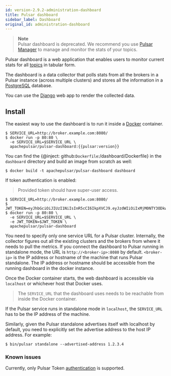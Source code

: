 ```yaml
---
id: version-2.9.2-administration-dashboard
title: Pulsar dashboard
sidebar_label: Dashboard
original_id: administration-dashboard
---
```


> **Note**   
> Pulsar dashboard is deprecated. We recommend you use [Pulsar Manager](administration-pulsar-manager.md) to manage and monitor the stats of your topics. 

Pulsar dashboard is a web application that enables users to monitor current stats for all [topics](reference-terminology.md#topic) in tabular form.

The dashboard is a data collector that polls stats from all the brokers in a Pulsar instance (across multiple clusters) and stores all the information in a [PostgreSQL](https://www.postgresql.org/) database.

You can use the [Django](https://www.djangoproject.com) web app to render the collected data.

## Install

The easiest way to use the dashboard is to run it inside a [Docker](https://www.docker.com/products/docker) container.

```shell
$ SERVICE_URL=http://broker.example.com:8080/
$ docker run -p 80:80 \
  -e SERVICE_URL=$SERVICE_URL \
  apachepulsar/pulsar-dashboard:{{pulsar:version}}
```

You can find the {@inject: github:`Dockerfile`:/dashboard/Dockerfile} in the `dashboard` directory and build an image from scratch as well:

```shell
$ docker build -t apachepulsar/pulsar-dashboard dashboard
```

If token authentication is enabled:
> Provided token should have super-user access. 
```shell
$ SERVICE_URL=http://broker.example.com:8080/
$ JWT_TOKEN=eyJhbGciOiJIUzI1NiIsInR5cCI6IkpXVCJ9.eyJzdWIiOiIxMjM0NTY3ODkwIiwibmFtZSI6IkpvaG4gRG9lIiwiaWF0IjoxNTE2MjM5MDIyfQ.SflKxwRJSMeKKF2QT4fwpMeJf36POk6yJV_adQssw5c
$ docker run -p 80:80 \
  -e SERVICE_URL=$SERVICE_URL \
  -e JWT_TOKEN=$JWT_TOKEN \
  apachepulsar/pulsar-dashboard
```
 
You need to specify only one service URL for a Pulsar cluster. Internally, the collector figures out all the existing clusters and the brokers from where it needs to pull the metrics. If you connect the dashboard to Pulsar running in standalone mode, the URL is `http://<broker-ip>:8080` by default. `<broker-ip>` is the IP address or hostname of the machine that runs Pulsar standalone. The IP address or hostname should be accessible from the running dashboard in the docker instance.

Once the Docker container starts, the web dashboard is accessible via `localhost` or whichever host that Docker uses.

> The `SERVICE_URL` that the dashboard uses needs to be reachable from inside the Docker container.

If the Pulsar service runs in standalone mode in `localhost`, the `SERVICE_URL` has to
be the IP address of the machine.

Similarly, given the Pulsar standalone advertises itself with localhost by default, you need to
explicitly set the advertise address to the host IP address. For example:

```shell
$ bin/pulsar standalone --advertised-address 1.2.3.4
```

### Known issues

Currently, only Pulsar Token [authentication](security-overview.md#authentication-providers) is supported.

